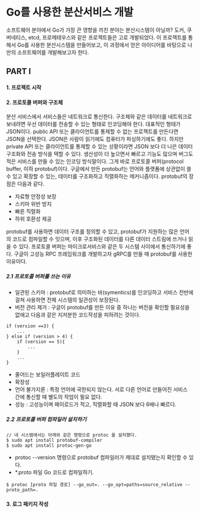 # Go를 사용한 분산서비스 개발
소프트웨어 분야에서 Go가 가장 큰 영향을 끼친 분야는 분산시스템이 아닐까? 도커, 쿠버네티스, etcd, 프로메테우스와 같은 프로젝트들은 고로 개발되었다. 
이 프로젝트를 통해서 Go를 사용한 분산시스템을 만들어보고, 이 과정에서 얻은 아이디어를 바탕으로 나만의 소프트웨어를 개발해보고자 한다.

## PART I
#### 1. 프로젝트 시작

#### 2. 프로토콜 버퍼와 구조체
분산 서비스에서 서비스들은 네트워크로 통신한다. 구조체와 같은 데이터를 네트워크로 보내려면 우선 데이터를 전송할 수 있는 형태로 인코딩해야 한다. 대표적인 형태가 JSON이다. public API 또는 클라이언트를 통제할 수 없는 프로젝트를 만든다면 JSON을 선택한다. JSON은 사람이 읽기에도 컴퓨터가 파싱하기에도 좋다. 하지만 private API 또는 클라이언트를 통제할 수 있는 상황이라면 JSON 보다 더 나은 데이터 구조화와 전송 방식을 택할 수 있다. 생산성이 더 높으면서 빠르고 기능도 많으며 버그도 적은 서비스를 만들 수 있는 인코딩 방식말이다.
그게 바로 프로토콜 버퍼(protocol buffer, 이하 protobuf)이다. 구글에서 만든 protobuf는 언어와 플랫폼에 상관없이 쓸 수 있고 확장할 수 있는, 데이터를 구조화하고 직렬화하는 메커니즘이다. protobuf의 장점은 다음과 같다.
- 자료형 안정성 보장
- 스키마 위반 방지
- 빠른 직렬화
- 하위 호환성 제공

protobuf를 사용하면 데이터 구조를 정의할 수 있고, protobuf가 지원하는 많은 언어의 코드로 컴파일할 수 잇으며, 이후 구조화된 데이터를 다른 데이터 스트림에 쓰거나 읽을 수 있다. 프로토콜 버퍼는 마이크로서비스와 같은 두 시스템 사이에서 통신하기에 좋다. 구글이 고성능 RPC 프레임워크를 개발하고자 gRPC를 만들 때 protobuf를 사용한 이유이다.

##### 2.1 프로토콜 버퍼를 쓰는 이유
- 일관된 스키마 : protobuf로 의미하는 바(symentics)를 인코딩하고 서비스 전반에 걸쳐 사용하면 전체 시스템의 일관성이 보장된다. 
- 버전 관리 제거 : 구글이 protobuf를 만든 이유 중 하나는 버전을 확인할 필요성을 없애고 다음과 같은 지저분한 코드작성을 피하려는 것이다. 
```
if (version ==3) {
    ...
} else if (version > 4) {
    if (version == 5){
        ...
    }
    ...
}

```
- 줄어드는 보일러플레이트 코드
- 확장성
- 언어 불가지론 : 특정 언어에 국한되지 않는다. 서로 다른 언어로 만들어진 서비스 간에 통신할 때 별도의 작업이 필요 없다.
- 성능 : 고성능이며 페이로드가 적고, 직렬화할 때 JSON 보다 6배나 빠르다.

##### 2.2 프로토콜 버퍼 컴파일러 설치하기
```
// 내 시스템에서는 아래와 같은 명령으로 protoc 을 설치했다.
$ sudo apt install protobuf-compiler
$ sudo apt install protoc-gen-go
```
- protoc --version 명령으로 protobuf 컴파일러가 제대로 설치됐는지 확인할 수 있다.
- *.proto 파일 Go 코드로 컴파일하기. 
```
$ protoc [proto 파일 경로] --go_out=. --go_opt=paths=source_relative --proto_path=.
```

#### 3. 로그 패키지 작성
